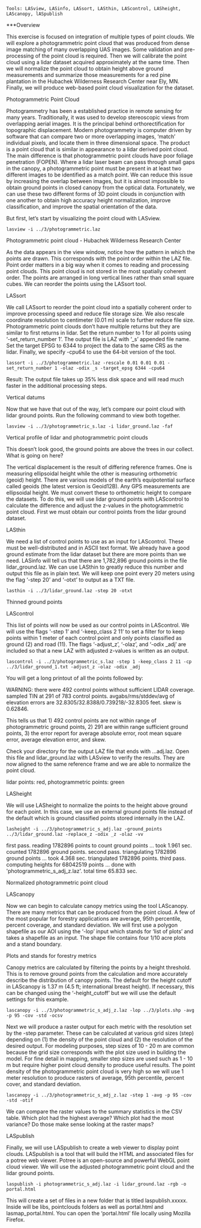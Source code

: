 ```
Tools: LASview, LASinfo, LASsort, LASthin, LAScontrol, LASheight, LAScanopy, lASpublish
```

***Overview

This exercise is focused on integration of multiple types of point clouds. We will explore a photogrammetric point cloud that was produced from dense image matching of many overlapping UAS images. Some validation and pre-processing of the point cloud is required. Then we will calibrate the point cloud using a lidar dataset acquired approximately at the same time. Then we will normalize the point cloud to obtain height above ground measurements and summarize those measurements for a red pine plantation in the Hubachek Wilderness Research Center near Ely, MN. Finally, we will produce web-based point cloud visualization for the dataset. 

Photogrammetric Point Cloud

Photogrammetry has been a established practice in remote sensing for many years. Traditionally, it was used to develop stereoscopic views from overlapping aerial images. It is the principal behind orthorectification for topographic displacement. Modern photogrammetry is computer driven by software that can compare two or more overlapping images, ‘match’ individual pixels, and locate them in three dimensional space. The product is a point cloud that is similar in appearance to a lidar derived point cloud. The main difference is that photogrammetric point clouds have poor foliage penetration (FOPEN). Where a lidar laser beam can pass through small gaps in the canopy, a photogrammetric point must be present in at least two different images to be identified as a match point. We can reduce this issue by increasing the overlap between images, but it is almost impossible to obtain ground points in closed canopy from the optical data. Fortunately, we can use these two different forms of 3D point clouds in conjunction with one another to obtain high accuracy height normalization, improve classification, and improve the spatial orientation of the data. 

But first, let’s start by visualizing the point cloud with LASview. 
```
lasview -i ../3/photogrammetric.laz
```

Photogrammetric point cloud - Hubachek Wilderness Research Center


As the data appears in the view window, notice how the pattern in which the points are drawn. This corresponds with the point order within the LAZ file. Point order matters in a big way when it comes to reading and processing point clouds. This point cloud is not stored in the most spatially coherent order. The points are arranged in long vertical lines rather than small square cubes. We can reorder the points using the LASsort tool. 

LASsort 

We call LASsort to reorder the point cloud into a spatially coherent order to improve processing speed and reduce file storage size. We also rescale coordinate resolution to centimeter (0.01 m) scale to further reduce file size. Photogrammetric point clouds don’t have multiple returns but they are similar to first returns in lidar. Set the return number to 1 for all points using ‘-set_return_number 1’. The output file is LAZ with ‘_s’ appended file name. Set the target EPSG to 6344 to project the data to the same CRS as the lidar. Finally, we specify -cpu64 to use the 64-bit version of the tool.
```
lassort -i ../3/photogrammetric.laz -rescale 0.01 0.01 0.01 -set_return_number 1 -olaz -odix _s -target_epsg 6344 -cpu64 
```


Result: The output file takes up 35% less disk space and will read much faster in the additional processing steps. 

Vertical datums

Now that we have that out of the way, let’s compare our point cloud with lidar ground points. Run the following command to view both together. 
```
lasview -i ../3/photogrammetric_s.laz -i lidar_ground.laz -faf
```

Vertical profile of lidar and photogrammetric point clouds 

This doesn’t look good, the ground points are above the trees in our collect. What is going on here? 

The vertical displacement is the result of differing reference frames. One is measuring ellipsoidal height while the other is measuring orthometric (geoid) height. There are various models of the earth’s equipotential surface called geoids (the latest version is Geoid12B). Any GPS measurements are ellipsoidal height. We must convert these to orthometric height to compare the datasets. To do this, we will use lidar ground points with LAScontrol to calculate the difference and adjust the z-values in the photogrammetric point cloud. First we must obtain our control points from the lidar ground dataset. 

LASthin

We need a list of control points to use as an input for LAScontrol. These must be well-distributed and in ASCII text format. We already have a good ground estimate from the lidar dataset but there are more points than we need. LASinfo will tell us that there are 1,782,896 ground points in the file lidar_ground.laz. We can use LASthin to greatly reduce this number and output this file as in plain text. We will keep one point every 20 meters using the flag ‘-step 20’ and ‘-otxt’ to output as a TXT file. 
```
lasthin -i ../3/lidar_ground.laz -step 20 -otxt
```

Thinned ground points

LAScontrol 

This list of points will now be used as our control points in LAScontrol. We will use the flags ‘-step 1’ and ‘-keep_class 2 11’ to set a filter for to keep points within 1 meter of each control point and only points classified as ground (2) and road (11). The flags  ‘-adjust_z’, ‘-olaz’, and ‘-odix _adj’ are included so that a new LAZ with adjusted z-values is written as an output. 
```
lascontrol -i ../3/photogrammetric_s.laz -step 1 -keep_class 2 11 -cp ../3/lidar_ground_1.txt -adjust_z -olaz -odix _adj
```
You will get a long printout of all the points followed by:

WARNING: there were 492 control points without sufficient LIDAR coverage.
sampled TIN at 291 of 783 control points.
avgabs/rms/stddev/avg of elevation errors are 32.8305/32.8388/0.739218/-32.8305 feet. skew is 0.62846.


This tells us that 1) 492 control points are not within range of photogrammetric ground points, 2) 291 are within range sufficient ground points, 3) the error report for average absolute error, root mean square error, average elevation error, and skew. 

Check your directory for the output LAZ file that ends with ...adj.laz. Open this file and lidar_ground.laz with LASview to verify the results. They are now aligned to the same reference frame and we are able to normalize the point cloud. 


lidar points: red, photogrammetric points: green


LASheight

We will use LASheight to normalize the points to the height above ground for each point. In this case, we use an external ground points file instead of the default which is ground classified points stored internally in the LAZ. 
```
lasheight -i ../3/photogrammetric_s_adj.laz -ground_points ../3/lidar_ground.laz -replace_z -odix _z -olaz -vv
```
first pass. reading 1782896 points to count ground points ...
took 1.961 sec. counted 1782896 ground points.
second pass. triangulating 1782896 ground points ...
took 4.368 sec. triangulated 1782896 points.
third pass. computing heights for 68042519 points ...
done with 'photogrammetric_s_adj_z.laz'. total time 65.833 sec.


Normalized photogrammetric point cloud


LAScanopy

Now we can begin to calculate canopy metrics using the tool LAScanopy. There are many metrics that can be produced from the point cloud. A few of the most popular for forestry applications are average, 95th percentile, percent coverage, and standard deviation. We will first use a polygon shapefile as our AOI using the ‘-lop’ input which stands for ‘list of plots’ and takes a shapefile as an input. The shape file contains four 1/10 acre plots and a stand boundary. 


Plots and stands for forestry metrics

Canopy metrics are calculated by filtering the points by a height threshold. This is to remove ground points from the calculation and more accurately describe the distribution of canopy points. The default for the height cutoff in LAScanopy is 1.37 m (4.5 ft; international breast height). If necessary, this can be changed using the ‘-height_cutoff’ but we will use the default settings for this example.
```
lascanopy -i ../3/photogrammetric_s_adj_z.laz -lop ../3/plots.shp -avg -p 95 -cov -std -ocsv
```

Next we will produce a raster output for each metric with the resolution set by the -step parameter. These can be calculated at various grid sizes (step) depending on (1) the density of the point cloud and (2) the resolution of the desired output. For modeling purposes, step sizes of 10 - 20 m are common because the grid size corresponds with the plot size used in building the model. For fine detail in mapping, smaller step sizes are used such as 1 - 10 m but require higher point cloud density to produce useful results. The point density of the photogrammetric point cloud is very high so we will use 1 meter resolution to produce rasters of average, 95th percentile, percent cover, and standard deviation. 
```
lascanopy -i ../3/photogrammetric_s_adj_z.laz -step 1 -avg -p 95 -cov -std -otif
```



We can compare the raster values to the summary statistics in the CSV table. Which plot had the highest average? Which plot had the most variance? Do those make sense looking at the raster maps? 


LASpublish

Finally, we will use LASpublish to create a web viewer to display point clouds. LASpublish is a tool that will build the HTML and associated files for a potree web viewer. Potree is an open-source and powerful WebGL point cloud viewer. We will use the adjusted photogrammetric point cloud and the lidar ground points. 
```
laspublish -i photogrammetric_s_adj.laz -i lidar_ground.laz -rgb -o portal.html
```
This will create a set of files in a new folder that is titled laspublish.xxxxx. Inside will be libs, pointclouds folders as well as portal.html and lasmap_portal.html. You can open the ‘portal.html’ file locally using Mozilla Firefox.
 
